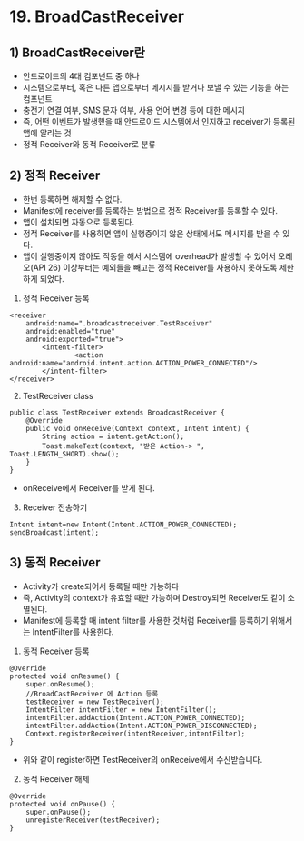 # 19. BroadCastReceiver
## 1) BroadCastReceiver란
+ 안드로이드의 4대 컴포넌트 중 하나
+ 시스템으로부터, 혹은 다른 앱으로부터 메시지를 받거나 보낼 수 있는 기능을 하는 컴포넌트
+ 충전기 연결 여부, SMS 문자 여부, 사용 언어 변경 등에 대한 메시지
+ 즉, 어떤 이벤트가 발생했을 때 안드로이드 시스템에서 인지하고 receiver가 등록된 앱에 알리는 것
+ 정적 Receiver와 동적 Receiver로 분류

## 2) 정적 Receiver
+ 한번 등록하면 해제할 수 없다.
+ Manifest에 receiver를 등록하는 방법으로 정적 Receiver를 등록할 수 있다.
+ 앱이 설치되면 자동으로 등록된다.
+ 정적 Receiver를 사용하면 앱이 실행중이지 않은 상태에서도 메시지를 받을 수 있다.
+ 앱이 실행중이지 않아도 작동을 해서 시스템에 overhead가 발생할 수 있어서 오레오(API 26) 이상부터는 예외들을 빼고는 정적 Receiver를 사용하지 못하도록 제한하게 되었다.
1. 정적 Receiver 등록
```
<receiver
    android:name=".broadcastreceiver.TestReceiver"
    android:enabled="true"
    android:exported="true">
        <intent-filter>  
                <action android:name="android.intent.action.ACTION_POWER_CONNECTED"/>
        </intent-filter>
</receiver>
```
2. TestReceiver class
```
public class TestReceiver extends BroadcastReceiver {
    @Override
    public void onReceive(Context context, Intent intent) {
        String action = intent.getAction();
        Toast.makeText(context, "받은 Action-> ", Toast.LENGTH_SHORT).show();
    }
}
```
+ onReceive에서 Receiver를 받게 된다.
3. Receiver 전송하기
```
Intent intent=new Intent(Intent.ACTION_POWER_CONNECTED);
sendBroadcast(intent);
```

## 3) 동적 Receiver
+ Activity가 create되어서 등록될 때만 가능하다
+ 즉, Activity의 context가 유효할 때만 가능하며 Destroy되면 Receiver도 같이 소멸된다.
+ Manifest에 등록할 때 intent filter를 사용한 것처럼 Receiver를 등록하기 위해서는 IntentFilter를 사용한다.
1. 동적 Receiver 등록
```
@Override
protected void onResume() {
    super.onResume();
    //BroadCastReceiver 에 Action 등록
    testReceiver = new TestReceiver();
    IntentFilter intentFilter = new IntentFilter();
    intentFilter.addAction(Intent.ACTION_POWER_CONNECTED);
    intentFilter.addAction(Intent.ACTION_POWER_DISCONNECTED);
    Context.registerReceiver(intentReceiver,intentFilter);
}
```
+ 위와 같이 register하면 TestReceiver의 onReceive에서 수신받습니다.

2. 동적 Receiver 해제
```
@Override
protected void onPause() {
    super.onPause();
    unregisterReceiver(testReceiver);
}
```
